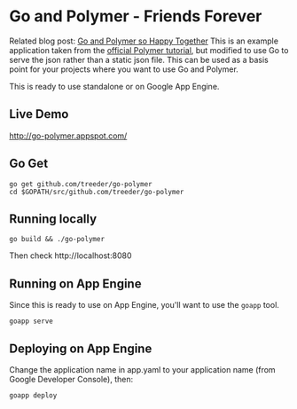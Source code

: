 Go and Polymer - Friends Forever
=============

Related blog post: [Go and Polymer so Happy Together](https://medium.com/iron-io-blog/go-and-polymer-so-happy-together-ba15f24b8de3)
This is an example application taken from the [official Polymer tutorial](https://www.polymer-project.org/docs/start/tutorial/intro.html),
but modified to use Go to serve the json rather than a static json file. This can be used as a basis point for your
projects where you want to use Go and Polymer.

This is ready to use standalone or on Google App Engine.

## Live Demo

http://go-polymer.appspot.com/

## Go Get

```
go get github.com/treeder/go-polymer
cd $GOPATH/src/github.com/treeder/go-polymer
```

## Running locally

```
go build && ./go-polymer
```

Then check http://localhost:8080

## Running on App Engine

Since this is ready to use on App Engine, you'll want to use the `goapp` tool.

```
goapp serve
```

## Deploying on App Engine

Change the application name in app.yaml to your application name (from Google Developer Console), then:

```
goapp deploy
```
